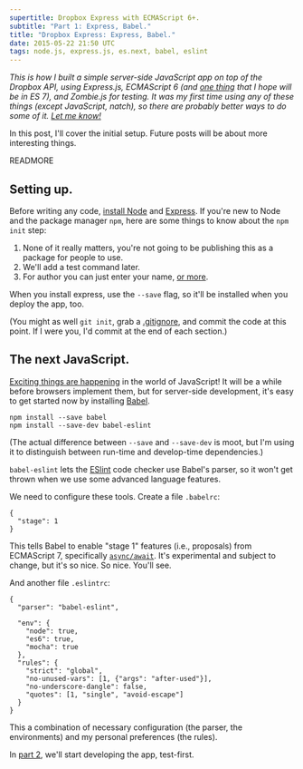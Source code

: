 ```yaml
---
supertitle: Dropbox Express with ECMAScript 6+.
subtitle: "Part 1: Express, Babel."
title: "Dropbox Express: Express, Babel."
date: 2015-05-22 21:50 UTC
tags: node.js, express.js, es.next, babel, eslint
---
```


*This is how I built a simple server-side JavaScript app on top of the
Dropbox API, using Express.js, ECMAScript 6 (and [one thing][async-await]
that I hope will be in ES 7), and Zombie.js for testing. It was my first
time using any of these things (except JavaScript, natch), so there are
probably better ways to do some of it. [Let me know!][contact]*

In this post, I'll cover the initial setup. Future posts will be about
more interesting things.

READMORE

## Setting up.

Before writing any code, [install Node][node] and [Express][install-express].
If you're new to Node and the package manager `npm`, here are some things
to know about the `npm init` step:

1. None of it really matters, you're not going to be publishing this
   as a package for people to use.
2. We'll add a test command later.
3. For author you can just enter your name, [or more][npm-name-format].

When you install express, use the `--save` flag, so it'll be installed
when you deploy the app, too.

(You might as well `git init`, grab a [.gitignore](gitignore), and commit
the code at this point. If I were you, I'd commit at the end of each
section.)

## The next JavaScript.

[Exciting things are happening][es6] in the world of JavaScript! It will
be a while before browsers implement them, but for server-side development,
it's easy to get started now by installing [Babel](http://babeljs.io/).

~~~
npm install --save babel
npm install --save-dev babel-eslint
~~~

(The actual difference between `--save` and `--save-dev` is moot, but I'm
using it to distinguish between run-time and develop-time dependencies.)
 
`babel-eslint` lets the [ESlint] code checker use Babel's parser, so it
won't get thrown when we use some advanced language features.

We need to configure these tools. Create a file `.babelrc`:

~~~
{
  "stage": 1
}
~~~

This tells Babel to enable "stage 1" features (i.e., proposals) from
ECMAScript 7, specifically [`async/await`][async-await]. It's experimental
and subject to change, but it's so nice. So nice. You'll see.

And another file `.eslintrc`:

~~~
{
  "parser": "babel-eslint",

  "env": {
    "node": true,
    "es6": true,
    "mocha": true
  },
  "rules": {
    "strict": "global",
    "no-unused-vars": [1, {"args": "after-used"}],
    "no-underscore-dangle": false,
    "quotes": [1, "single", "avoid-escape"]
  }
}
~~~

This a combination of necessary configuration (the parser, the environments)
and my personal preferences (the rules).

In [part 2], we'll start developing the app, test-first.

[contact]: mailto:erik@echographia.com "I don't have comments set up yet."
[node]: http://nodejs.org/
[install-express]: http://expressjs.com/starter/installing.html
[npm-name-format]: https://docs.npmjs.com/files/package.json#people-fields-author-contributors
[gitignore]: https://github.com/github/gitignore/blob/master/Node.gitignore
[es6]: http://es6-features.org/
[eslint]: http://eslint.org/
[async-await]: https://github.com/lukehoban/ecmascript-asyncawait
[part 2]: /2015/05/23/dropbox-express-with-ecmascript-6.html
